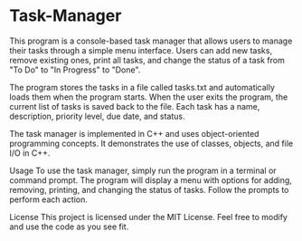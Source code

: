 # Task-Manager
This program is a console-based task manager that allows users to manage their tasks through a simple menu interface. Users can add new tasks, remove existing ones, print all tasks, and change the status of a task from "To Do" to "In Progress" to "Done".

The program stores the tasks in a file called tasks.txt and automatically loads them when the program starts. When the user exits the program, the current list of tasks is saved back to the file. Each task has a name, description, priority level, due date, and status.

The task manager is implemented in C++ and uses object-oriented programming concepts. It demonstrates the use of classes, objects, and file I/O in C++.

Usage
To use the task manager, simply run the program in a terminal or command prompt. The program will display a menu with options for adding, removing, printing, and changing the status of tasks. Follow the prompts to perform each action.

License
This project is licensed under the MIT License. Feel free to modify and use the code as you see fit.

